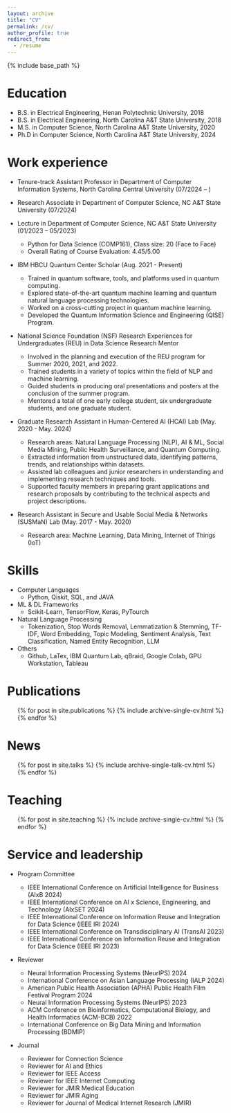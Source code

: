 ```yaml
---
layout: archive
title: "CV"
permalink: /cv/
author_profile: true
redirect_from:
  - /resume
---
```


{% include base_path %}

Education
======
* B.S. in Electrical Engineering, Henan Polytechnic University, 2018
* B.S. in Electrical Engineering, North Carolina A&T State University, 2018
* M.S. in Computer Science, North Carolina A&T State University, 2020
* Ph.D in Computer Science, North Carolina A&T State University, 2024

Work experience
======
* Tenure-track Assistant Professor in Department of Computer Information Systems, North Carolina Central University (07/2024 – )
  
* Research Associate in Department of Computer Science, NC A&T State University (07/2024)
  
* Lecture in Department of Computer Science, NC A&T State University (01/2023 – 05/2023)
  * Python for Data Science (COMP161), Class size: 20 (Face to Face)
  * Overall Rating of Course Evaluation: 4.45/5.00
  
* IBM HBCU Quantum Center Scholar  (Aug. 2021 - Present)
  * Trained in quantum software, tools, and platforms used in quantum computing.
  * Explored state-of-the-art quantum machine learning and quantum natural language processing technologies.
  * Worked on a cross-cutting project in quantum machine learning.
  * Developed the Quantum Information Science and Engineering (QISE) Program.

* National Science Foundation (NSF) Research Experiences for Undergraduates (REU) in Data Science Research Mentor 
  * Involved in the planning and execution of the REU program for Summer 2020, 2021, and 2022.
  * Trained students in a variety of topics within the field of NLP and machine learning.
  * Guided students in producing oral presentations and posters at the conclusion of the summer program.
  * Mentored a total of one early college student, six undergraduate students, and one graduate student.
  
* Graduate Research Assistant in Human-Centered AI (HCAI) Lab (May. 2020 - May. 2024)
  * Research areas: Natural Language Processing (NLP), AI & ML, Social Media Mining, Public Health Surveillance, and Quantum Computing.
  * Extracted information from unstructured data, identifying patterns, trends, and relationships within datasets.
  * Assisted lab colleagues and junior researchers in understanding and implementing research techniques and tools.
  * Supported faculty members in preparing grant applications and research proposals by contributing to the technical aspects and project descriptions.

* Research Assistant in Secure and Usable Social Media & Networks (SUSMaN) Lab (May. 2017 - May. 2020)
  * Research area: Machine Learning, Data Mining, Internet of Things (IoT)

  
Skills
======
* Computer Languages 
  * Python, Qiskit, SQL, and JAVA
* ML & DL Frameworks
  * Scikit-Learn, TensorFlow, Keras, PyTourch
* Natural Language Processing
  * Tokenization, Stop Words Removal, Lemmatization & Stemming, TF-IDF, Word Embedding, Topic Modeling, Sentiment Analysis, Text Classification, Named Entity Recognition, LLM
* Others
   * Github, LaTex, IBM Quantum Lab, qBraid, Google Colab, GPU Workstation, Tableau
     
Publications
======
  <ul>{% for post in site.publications %}
    {% include archive-single-cv.html %}
  {% endfor %}</ul>
  
News
======
  <ul>{% for post in site.talks %}
    {% include archive-single-talk-cv.html %}
  {% endfor %}</ul>
  
Teaching
======
  <ul>{% for post in site.teaching %}
    {% include archive-single-cv.html %}
  {% endfor %}</ul>
  
Service and leadership
======
* Program Committee
  * IEEE International Conference on Artificial Intelligence for Business (AIxB 2024)
  * IEEE International Conference on AI x Science, Engineering, and Technology (AIxSET 2024)
  * IEEE International Conference on Information Reuse and Integration for Data Science (IEEE IRI 2024)
  * IEEE International Conference on Transdisciplinary AI (TransAI 2023)
  * IEEE International Conference on Information Reuse and Integration for Data Science (IEEE IRI 2023)

* Reviewer
  * Neural Information Processing Systems (NeurIPS) 2024
  * International Conference on Asian Language Processing (IALP 2024)
  * American Public Health Association (APHA) Public Health Film Festival Program 2024
  * Neural Information Processing Systems (NeurIPS) 2023
  * ACM Conference on Bioinformatics, Computational Biology, and Health Informatics (ACM-BCB) 2022
  * International Conference on Big Data Mining and Information Processing (BDMIP)

* Journal
  * Reviewer for Connection Science
  * Reviewer for AI and Ethics
  * Reviewer for IEEE Access 
  * Reviewer for IEEE Internet Computing 
  * Reviewer for JMIR Medical Education 
  * Reviewer for JMIR Aging 
  * Reviewer for Journal of Medical Internet Research (JMIR) 

